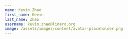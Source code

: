 ```yaml
---
name: Kevin Zhao
first_name: Kevin
last_name: Zhao
username: kevin.zhao@linaro.org
image: /assets/images/content/avatar-placeholder.png
---
```

